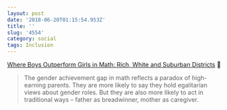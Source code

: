 ```yaml
---
layout: post
date: '2018-06-20T01:15:54.953Z'
title: ''
slug: '4554'
category: social
tags: Inclusion
---
```

[Where Boys Outperform Girls in Math: Rich, White and Suburban Districts](https://www.nytimes.com/interactive/2018/06/13/upshot/boys-girls-math-reading-tests.html) 🔗

> The gender achievement gap in math reflects a paradox of high-earning parents. They are more likely to say they hold egalitarian views about gender roles. But they are also more likely to act in traditional ways – father as breadwinner, mother as caregiver.
